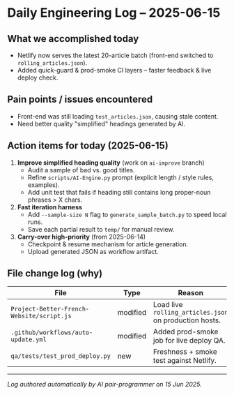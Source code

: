 # Daily Engineering Log – 2025-06-15

## What we accomplished today

* Netlify now serves the latest 20-article batch (front-end switched to `rolling_articles.json`).
* Added quick-guard & prod-smoke CI layers – faster feedback & live deploy check.

## Pain points / issues encountered

* Front-end was still loading `test_articles.json`, causing stale content.
* Need better quality "simplified" headings generated by AI.

## Action items for today (2025-06-15)

1. **Improve simplified heading quality** (work on `ai-improve` branch)
   * Audit a sample of bad vs. good titles.
   * Refine `scripts/AI-Engine.py` prompt (explicit length / style rules, examples).
   * Add unit test that fails if heading still contains long proper-noun phrases > X chars.
2. **Fast iteration harness**
   * Add `--sample-size N` flag to `generate_sample_batch.py` to speed local runs.
   * Save each partial result to `temp/` for manual review.
3. **Carry-over high-priority** (from 2025-06-14)
   * Checkpoint & resume mechanism for article generation.
   * Upload generated JSON as workflow artifact.

## File change log (why)

| File | Type | Reason |
|------|------|--------|
| `Project-Better-French-Website/script.js` | modified | Load live `rolling_articles.json` on production hosts. |
| `.github/workflows/auto-update.yml` | modified | Added prod-smoke job for live deploy QA. |
| `qa/tests/test_prod_deploy.py` | new | Freshness + smoke test against Netlify. |

---
*Log authored automatically by AI pair-programmer on 15 Jun 2025.* 